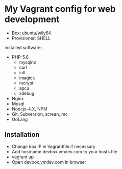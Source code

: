 # My Vagrant config for web development

* Box: ubuntu/wily64
* Provisioner: SHELL

Installed software:

* PHP-5.6
    * mysqlnd
    * curl
    * intl
    * imagick
    * mcrypt
    * apcu
    * xdebug
* Nginx
* Mysql
* Nodejs-4.X, NPM
* Git, Subversion, screen, mc
* GoLang

## Installation
* Change box IP in Vagrantfile if necessary
* Add hostname devbox.vmdev.com to your hosts file
* vagrant up
* Open devbox.vmdev.com in browser


